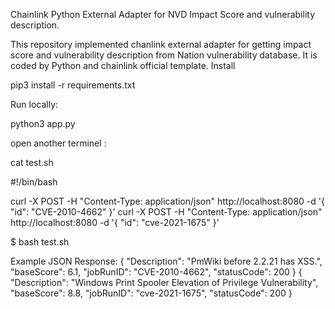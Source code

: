Chainlink Python External Adapter for NVD Impact Score and vulnerability description.

This repository implemented chanlink external adapter for getting impact score and vulnerability description from Nation vulnerability database. It is coded by Python and chainlink official template.
Install

pip3 install -r requirements.txt

Run locally:

python3 app.py

open another terminel :

cat test.sh

#!/bin/bash

curl -X POST -H "Content-Type: application/json" http://localhost:8080 -d '{ "id": "CVE-2010-4662" }'
curl -X POST -H "Content-Type: application/json" http://localhost:8080 -d '{ "id": "cve-2021-1675" }'


$ bash test.sh


Example JSON Response:
{
  "Description": "PmWiki before 2.2.21 has XSS.",
  "baseScore": 6.1,
  "jobRunID": "CVE-2010-4662",
  "statusCode": 200
}
{
  "Description": "Windows Print Spooler Elevation of Privilege Vulnerability",
  "baseScore": 8.8,
  "jobRunID": "cve-2021-1675",
  "statusCode": 200
}
